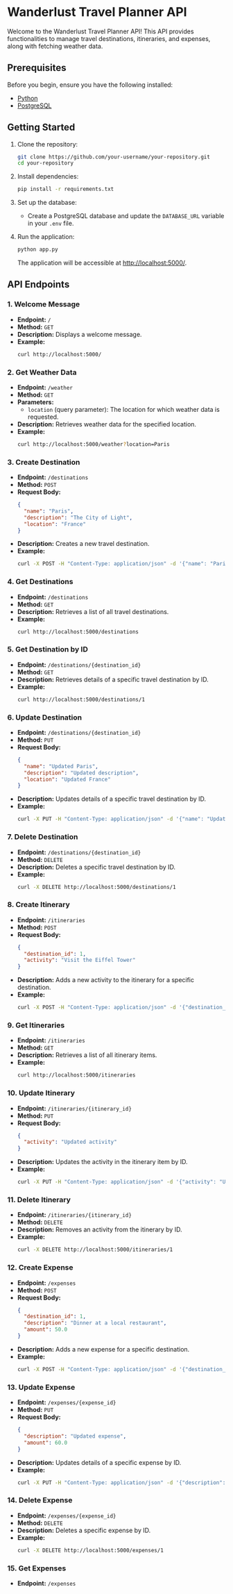 
# Wanderlust Travel Planner API

Welcome to the Wanderlust Travel Planner API! This API provides functionalities to manage travel destinations, itineraries, and expenses, along with fetching weather data.

## Prerequisites

Before you begin, ensure you have the following installed:

- [Python](https://www.python.org/downloads/)
- [PostgreSQL](https://www.postgresql.org/download/)

## Getting Started

1. Clone the repository:

   ```bash
   git clone https://github.com/your-username/your-repository.git
   cd your-repository
   ```

2. Install dependencies:

   ```bash
   pip install -r requirements.txt
   ```

3. Set up the database:

   - Create a PostgreSQL database and update the `DATABASE_URL` variable in your `.env` file.

4. Run the application:

   ```bash
   python app.py
   ```

   The application will be accessible at [http://localhost:5000/](http://localhost:5000/).

## API Endpoints

### 1. Welcome Message

- **Endpoint:** `/`
- **Method:** `GET`
- **Description:** Displays a welcome message.
- **Example:**
  ```bash
  curl http://localhost:5000/
  ```

### 2. Get Weather Data

- **Endpoint:** `/weather`
- **Method:** `GET`
- **Parameters:**
  - `location` (query parameter): The location for which weather data is requested.
- **Description:** Retrieves weather data for the specified location.
- **Example:**
  ```bash
  curl http://localhost:5000/weather?location=Paris
  ```

### 3. Create Destination

- **Endpoint:** `/destinations`
- **Method:** `POST`
- **Request Body:**
  ```json
  {
    "name": "Paris",
    "description": "The City of Light",
    "location": "France"
  }
  ```
- **Description:** Creates a new travel destination.
- **Example:**
  ```bash
  curl -X POST -H "Content-Type: application/json" -d '{"name": "Paris", "description": "The City of Light", "location": "France"}' http://localhost:5000/destinations
  ```

### 4. Get Destinations

- **Endpoint:** `/destinations`
- **Method:** `GET`
- **Description:** Retrieves a list of all travel destinations.
- **Example:**
  ```bash
  curl http://localhost:5000/destinations
  ```

### 5. Get Destination by ID

- **Endpoint:** `/destinations/{destination_id}`
- **Method:** `GET`
- **Description:** Retrieves details of a specific travel destination by ID.
- **Example:**
  ```bash
  curl http://localhost:5000/destinations/1
  ```

### 6. Update Destination

- **Endpoint:** `/destinations/{destination_id}`
- **Method:** `PUT`
- **Request Body:**
  ```json
  {
    "name": "Updated Paris",
    "description": "Updated description",
    "location": "Updated France"
  }
  ```
- **Description:** Updates details of a specific travel destination by ID.
- **Example:**
  ```bash
  curl -X PUT -H "Content-Type: application/json" -d '{"name": "Updated Paris", "description": "Updated description", "location": "Updated France"}' http://localhost:5000/destinations/1
  ```

### 7. Delete Destination

- **Endpoint:** `/destinations/{destination_id}`
- **Method:** `DELETE`
- **Description:** Deletes a specific travel destination by ID.
- **Example:**
  ```bash
  curl -X DELETE http://localhost:5000/destinations/1
  ```

### 8. Create Itinerary

- **Endpoint:** `/itineraries`
- **Method:** `POST`
- **Request Body:**
  ```json
  {
    "destination_id": 1,
    "activity": "Visit the Eiffel Tower"
  }
  ```
- **Description:** Adds a new activity to the itinerary for a specific destination.
- **Example:**
  ```bash
  curl -X POST -H "Content-Type: application/json" -d '{"destination_id": 1, "activity": "Visit the Eiffel Tower"}' http://localhost:5000/itineraries
  ```

### 9. Get Itineraries

- **Endpoint:** `/itineraries`
- **Method:** `GET`
- **Description:** Retrieves a list of all itinerary items.
- **Example:**
  ```bash
  curl http://localhost:5000/itineraries
  ```

### 10. Update Itinerary

- **Endpoint:** `/itineraries/{itinerary_id}`
- **Method:** `PUT`
- **Request Body:**
  ```json
  {
    "activity": "Updated activity"
  }
  ```
- **Description:** Updates the activity in the itinerary item by ID.
- **Example:**
  ```bash
  curl -X PUT -H "Content-Type: application/json" -d '{"activity": "Updated activity"}' http://localhost:5000/itineraries/1
  ```

### 11. Delete Itinerary

- **Endpoint:** `/itineraries/{itinerary_id}`
- **Method:** `DELETE`
- **Description:** Removes an activity from the itinerary by ID.
- **Example:**
  ```bash
  curl -X DELETE http://localhost:5000/itineraries/1
  ```

### 12. Create Expense

- **Endpoint:** `/expenses`
- **Method:** `POST`
- **Request Body:**
  ```json
  {
    "destination_id": 1,
    "description": "Dinner at a local restaurant",
    "amount": 50.0
  }
  ```
- **Description:** Adds a new expense for a specific destination.
- **Example:**
  ```bash
  curl -X POST -H "Content-Type: application/json" -d '{"destination_id": 1, "description": "Dinner at a local restaurant", "amount": 50.0}' http://localhost:5000/expenses
  ```

### 13. Update Expense

- **Endpoint:** `/expenses/{expense_id}`
- **Method:** `PUT`
- **Request Body:**
  ```json
  {
    "description": "Updated expense",
    "amount": 60.0
  }
  ```
- **Description:** Updates details of a specific expense by ID.
- **Example:**
  ```bash
  curl -X PUT -H "Content-Type: application/json" -d '{"description": "Updated expense", "amount": 60.0}' http://localhost:5000/expenses/1
  ```

### 14. Delete Expense

- **Endpoint:** `/expenses/{expense_id}`
- **Method:** `DELETE`
- **Description:** Deletes a specific expense by ID.
- **Example:**
  ```bash
  curl -X DELETE http://localhost:5000/expenses/1
  ```

### 15. Get Expenses

- **Endpoint:** `/expenses`
